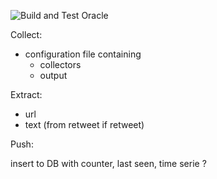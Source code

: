 ![Build and Test Oracle](https://github.com/mathrb/mycollect/workflows/Build%20and%20Test%20Oracle/badge.svg?branch=develop)

Collect:

* configuration file containing 
  * collectors
  * output

Extract:

* url
* text (from retweet if retweet)

Push:

insert to DB with counter, last seen, time serie ?